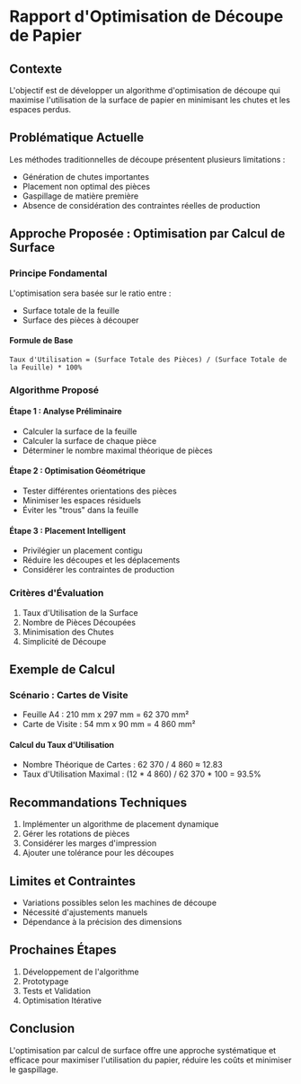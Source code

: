 # Rapport d'Optimisation de Découpe de Papier

## Contexte
L'objectif est de développer un algorithme d'optimisation de découpe qui maximise l'utilisation de la surface de papier en minimisant les chutes et les espaces perdus.

## Problématique Actuelle
Les méthodes traditionnelles de découpe présentent plusieurs limitations :
- Génération de chutes importantes
- Placement non optimal des pièces
- Gaspillage de matière première
- Absence de considération des contraintes réelles de production

## Approche Proposée : Optimisation par Calcul de Surface

### Principe Fondamental
L'optimisation sera basée sur le ratio entre :
- Surface totale de la feuille
- Surface des pièces à découper

#### Formule de Base
```
Taux d'Utilisation = (Surface Totale des Pièces) / (Surface Totale de la Feuille) * 100%
```

### Algorithme Proposé

#### Étape 1 : Analyse Préliminaire
- Calculer la surface de la feuille
- Calculer la surface de chaque pièce
- Déterminer le nombre maximal théorique de pièces

#### Étape 2 : Optimisation Géométrique
- Tester différentes orientations des pièces
- Minimiser les espaces résiduels
- Éviter les "trous" dans la feuille

#### Étape 3 : Placement Intelligent
- Privilégier un placement contigu
- Réduire les découpes et les déplacements
- Considérer les contraintes de production

### Critères d'Évaluation
1. Taux d'Utilisation de la Surface
2. Nombre de Pièces Découpées
3. Minimisation des Chutes
4. Simplicité de Découpe

## Exemple de Calcul

### Scénario : Cartes de Visite
- Feuille A4 : 210 mm x 297 mm = 62 370 mm²
- Carte de Visite : 54 mm x 90 mm = 4 860 mm²

#### Calcul du Taux d'Utilisation
- Nombre Théorique de Cartes : 62 370 / 4 860 ≈ 12.83
- Taux d'Utilisation Maximal : (12 * 4 860) / 62 370 * 100 = 93.5%

## Recommandations Techniques
1. Implémenter un algorithme de placement dynamique
2. Gérer les rotations de pièces
3. Considérer les marges d'impression
4. Ajouter une tolérance pour les découpes

## Limites et Contraintes
- Variations possibles selon les machines de découpe
- Nécessité d'ajustements manuels
- Dépendance à la précision des dimensions

## Prochaines Étapes
1. Développement de l'algorithme
2. Prototypage
3. Tests et Validation
4. Optimisation Itérative

## Conclusion
L'optimisation par calcul de surface offre une approche systématique et efficace pour maximiser l'utilisation du papier, réduire les coûts et minimiser le gaspillage.
